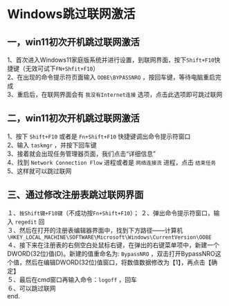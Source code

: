# Windows跳过联网激活

## 一，win11初次开机跳过联网激活
1、首次进入Windows11家庭版系统并进行设置，到联网界面，按下`Shift+F10`快捷键（无效可试下`FN+Shfit+F10`）  
2、在出现的命令提示符页面输入 `OOBE\BYPASSNRO` ，按回车键，等待电脑重启完成  
3、重启后，在联网界面会有 `我没有Internet连接` 选项，点击此选项即可跳过联网  

## 二，win11初次开机跳过联网激活
1、按下 `Shift+F10` 或者是 `Fn+Shift+F10` 快捷键调出命令提示符窗口  
2、输入 `taskmgr` ，并按下回车键  
3、接着就会出现任务管理器页面，我们点击“详细信息”  
4、找到 `Network Connection Flow` 进程或者是 `网络连接流` 进程，点击 `结束任务`  
5、这样就可以跳过联网  

## 三、通过修改注册表跳过联网界面
１、`按Shift键+F10键`（不成功按`Fn+Shift+F10`）；
２、弹出命令提示符窗口，输入 `regedit` 回  
３、然后在打开的注册表编辑器界面中，找到下方路径——计算机 `\HKEY_LOCAL_MACHINE\SOFTWARE\Microsoft\Windows\CurrentVersion\OOBE`  
４、接下来在注册表的右侧空白处鼠标右键，在弹出的右键菜单项中，新建一个DWORD(32位)值(D)。新建的值重命名为: `BypassNRO` ，双击打开BypassNRO这个值，然后在编辑DWORD(32位)值窗口，将数值数据修改为【1】，再点击【确定】  
５、最后在cmd窗口再输入命令：`logoff` ，回车  
６、可以跳过联网  
end.
